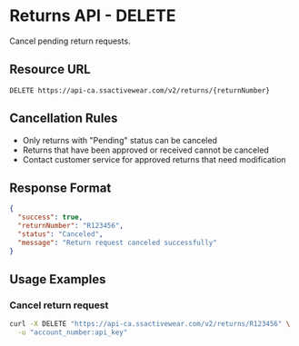 # Returns API - DELETE

Cancel pending return requests.

## Resource URL

```
DELETE https://api-ca.ssactivewear.com/v2/returns/{returnNumber}
```

## Cancellation Rules

- Only returns with "Pending" status can be canceled
- Returns that have been approved or received cannot be canceled
- Contact customer service for approved returns that need modification

## Response Format

```json
{
  "success": true,
  "returnNumber": "R123456",
  "status": "Canceled",
  "message": "Return request canceled successfully"
}
```

## Usage Examples

### Cancel return request
```bash
curl -X DELETE "https://api-ca.ssactivewear.com/v2/returns/R123456" \
  -u "account_number:api_key"
```
